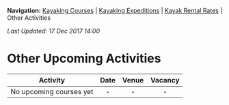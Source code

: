 **Navigation:** [Kayaking Courses](index) &#124; [Kayaking Expeditions](expedition) &#124; [Kayak Rental Rates](rental) &#124; Other Activities

_Last Updated: 17 Dec 2017 14:00_
# Other Upcoming Activities

Activity | Date | Venue | Vacancy
:---:|:---:|:---:|:---:
No upcoming courses yet|-|-|-

